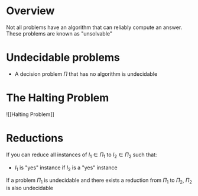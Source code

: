 # Overview
Not all problems have an algorithm that can reliably compute an answer. These problems are known as "unsolvable"

# Undecidable problems
- A decision problem $\Pi$ that has no algorithm is undecidable

# The Halting Problem
![[Halting Problem]]

# Reductions
If you can reduce all instances of $I_{1}\in \Pi_1$ to $I_{2} \in \Pi_2$ such that:
- $I_1$ is "yes" instance if $I_2$ is a "yes" instance

If a problem $\Pi_1$ is undecidable and there exists a reduction from $\Pi_1$ to $\Pi_2$, $\Pi_2$ is also undecidable